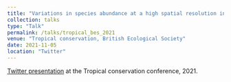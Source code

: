 ```yaml
---
title: "Variations in species abundance at a high spatial resolution in the Australian Wet Tropics"
collection: talks
type: "Talk"
permalink: /talks/tropical_bes_2021
venue: "Tropical conservation, British Ecological Society"
date: 2021-11-05
location: "Twitter"
---
```


[Twitter presentation](https://twitter.com/Afuentepinero/status/1456248500954419203?s=20&t=57I_B-gStjqUR-Ok-jIujA) at the Tropical conservation conference, 2021.
